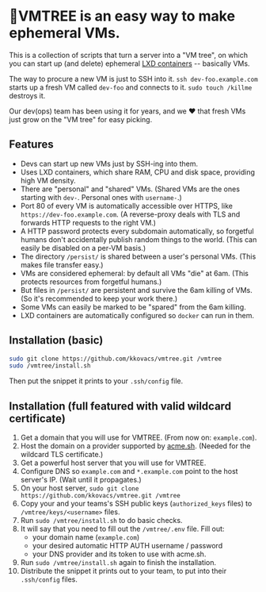 # 🌳VMTREE is an easy way to make ephemeral VMs.

This is a collection of scripts that turn a server into a "VM tree", on which you can start up (and delete) ephemeral [LXD containers](https://linuxcontainers.org/lxd/) -- basically VMs.

The way to procure a new VM is just to SSH into it. `ssh dev-foo.example.com` starts up a fresh VM called `dev-foo` and connects to it. `sudo touch /killme` destroys it.

Our dev(ops) team has been using it for years, and we ❤️ that fresh VMs just grow on the "VM tree" for easy picking.

## Features

- Devs can start up new VMs just by SSH-ing into them.
- Uses LXD containers, which share RAM, CPU and disk space, providing high VM density.
- There are "personal" and "shared" VMs. (Shared VMs are the ones starting with `dev-`. Personal ones with `username-`.)
- Port 80 of every VM is automatically accessible over HTTPS, like `https://dev-foo.example.com`. (A reverse-proxy deals with TLS and forwards HTTP requests to the right VM.)
- A HTTP password protects every subdomain automatically, so forgetful humans don't accidentally publish random things to the world. (This can easily be disabled on a per-VM basis.)
- The directory `/persist/` is shared between a user's personal VMs. (This makes file transfer easy.)
- VMs are considered ephemeral: by default all VMs "die" at 6am. (This protects resources from forgetful humans.)
- But files in `/persist/` are persistent and survive the 6am killing of VMs. (So it's recommended to keep your work there.)
- Some VMs can easily be marked to be "spared" from the 6am killing.
- LXD containers are automatically configured so `docker` can run in them.

## Installation (basic)

```bash
sudo git clone https://github.com/kkovacs/vmtree.git /vmtree
sudo /vmtree/install.sh
```

Then put the snippet it prints to your `.ssh/config` file.

## Installation (full featured with valid wildcard certificate)

1. Get a domain that you will use for VMTREE. (From now on: `example.com`).
1. Host the domain on a provider supported by [acme.sh](https://github.com/acmesh-official/acme.sh/wiki/dnsapi). (Needed for the wildcard TLS certificate.)
1. Get a powerful host server that you will use for VMTREE.
1. Configure DNS so `example.com` and `*.example.com` point to the host server's IP. (Wait until it propagates.)
1. On your host server, `sudo git clone https://github.com/kkovacs/vmtree.git /vmtree`
1. Copy your and your teams's SSH public keys (`authorized_keys` files) to `/vmtree/keys/<username>` files.
1. Run `sudo /vmtree/install.sh` to do basic checks.
1. It will say that you need to fill out the `/vmtree/.env` file. Fill out:
   - your domain name (`example.com`)
   - your desired automatic HTTP AUTH username / password
   - your DNS provider and its token to use with acme.sh.
1. Run `sudo /vmtree/install.sh` again to finish the installation.
1. Distribute the snippet it prints out to your team, to put into their `.ssh/config` files.
